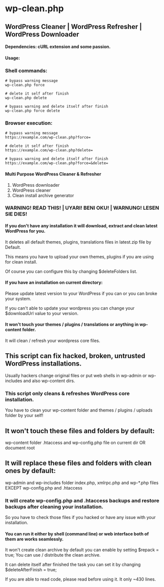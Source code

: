 # wp-clean.php
## WordPress Cleaner | WordPress Refresher | WordPress Downloader

#### Dependencies: cURL extension and some passion.

#### Usage:

### Shell commands:
````
# bypass warning message
wp-clean.php force

# delete it self after finish
wp-clean.php delete

# bypass warning and delete itself after finish
wp-clean.php force delete
````

### Browser execution:
````
# bypass warning message
https://example.com/wp-clean.php?force=

# delete it self after finish
https://example.com/wp-clean.php?delete=

# bypass warning and delete itself after finish
https://example.com/wp-clean.php?force=&delete=
````

#### Multi Purpose WordPress Cleaner & Refresher
1. WordPress downloader
2. WordPress cleaner
3. Clean install archive generator


### WARNING! READ THIS! | UYARI! BENI OKU! | WARNUNG! LESEN SIE DIES!
#### If you don't have any installation it will download, extract and clean latest WordPress for you.

It deletes all default themes, plugins, translations files in latest.zip file by Default.

This means you have to upload your own themes, plugins if you are using for clean install.

Of course you can configure this by changing $deleteFolders list.


#### If you have an installation on current directory:
Please update latest version to your WordPress if you can or you can broke your system.

If you can't able to update your wordpress you can change your $downloadUrl value to your version.

#### It won't touch your themes / plugins / translations or anything in wp-content folder.
It will clean / refresh your wordpress core files.

## This script can fix hacked, broken, untrusted WordPress installations.

Usually hackers change original files or put web shells in wp-admin or wp-includes and also wp-content dirs.
### This script only cleans & refreshes WordPress core installation.

You have to clean your wp-content folder and themes / plugins / uploads folder by your self!
## It won't touch these files and folders by default:
wp-content folder .htaccess and wp-config.php file on current dir OR document root

## It will replace these files and folders with clean ones by default:
wp-admin and wp-includes folder
index.php, xmlrpc.php and wp-*.php files EXCEPT wp-config.php and .htaccess

### It will create wp-config.php and .htaccess backups and restore backups after cleaning your installation.
So you have to check those files if you hacked or have any issue with your installation.

#### You can run it either by shell (command line) or web interface both of them are works seamlessly.

It won't create clean archive by default you can enable by setting $repack = true;
You can use / distribute the clean archive.

It can delete itself after finished the task you can set it by changing $deleteAfterFinish = true;

If you are able to read code, please read before using it. It only ~430 lines.

